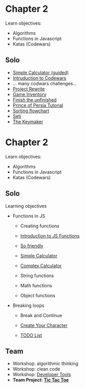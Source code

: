 # Chapter 2
Learn objectives:
* Algorithms
* Functions in Javascript
* Katas (Codewars)
## Solo
* [Simple Calculator (guided)](https://journey.code.cool/v2/learn/courses/952/modules/7552/units/9/SOLO/15487)
* [Intruduction to Codewars](https://journey.code.cool/v2/learn/courses/952/modules/7552/units/5/SOLO/20603)
* ... many codwars challenges...
* [Project Rewrite](https://journey.code.cool/v2/learn/courses/952/modules/7552/units/9/SOLO/15514)
* [Game Inventory](https://journey.code.cool/v2/learn/courses/952/modules/7552/units/10/SOLO/28102)
* [Finish the unfinished](https://journey.code.cool/v2/learn/courses/952/modules/7552/units/9/SOLO/15542)
* [Prince of Persia Tutorial](https://journey.code.cool/v2/learn/courses/952/modules/7552/units/4/SOLO/32952)
* [Sorting flowchart](https://journey.code.cool/v2/learn/courses/952/modules/7552/units/16/SOLO/35852)
* [Seti](https://journey.code.cool/v2/learn/courses/952/modules/7552/units/16/SOLO/15263)
* [The Keymaker](https://journey.code.cool/v2/learn/courses/952/modules/7552/units/16/SOLO/15244)

# Chapter 2
Learn objectives:
* Algorithms
* Functions in Javascript
* Katas (Codewars)
## Solo
Learning objectives
* Functions in JS
    * Creating functions
	* [Introduction to JS Functions](./IntroductionToJSFunctions/)
	* [So friendly](./SoFriendly/)
	* [Simple Calculator](./SimpleCalculator/)
	* [Complex Calculator](./ComplexCalculator/)

    * String functions

    * Math functions
    
    * Object functions
    
* Breaking loops
    * Break and Continue
    
    
    * [Create Your Character](./createYourOwnCharacter/) 
    * [TODO List](./quickTodoList/)

## Team
* Workshop: algorithmic thinking
* Workshop: clean code
* Workshop: [Developer Tools](./workshopDevTools.md)
* **Team Project: [Tic Tac Toe](./tictactoe)**

